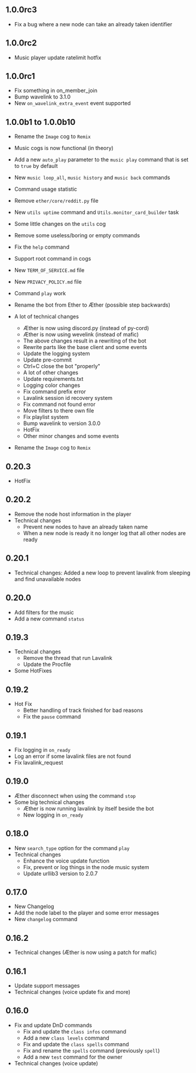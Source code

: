 ## 1.0.0rc3
- Fix a bug where a new node can take an already taken identifier

## 1.0.0rc2
- Music player update ratelimit hotfix

## 1.0.0rc1
- Fix something in on_member_join
- Bump wavelink to 3.1.0
- New `on_wavelink_extra_event` event supported

## 1.0.0b1 to 1.0.0b10
- Rename the `Image` cog to `Remix`
- Music cogs is now functional (in theory)
- Add a new `auto_play` parameter to the `music play` command that is set to `true` by default
- New `music loop_all`, `music history` and `music back` commands
- Command usage statistic
- Remove `ether/core/reddit.py` file
- New `utils uptime` command and `Utils.monitor_card_builder` task
- Some little changes on the `utils` cog
- Remove some useless/boring or empty commands
- Fix the `help` command
- Support root command in cogs
- New `TERM_OF_SERVICE.md` file
- New `PRIVACY_POLICY.md` file
- Command `play` work
- Rename the bot from Ether to Æther (possible step backwards)

- A lot of technical changes
    - Æther is now using discord.py (instead of py-cord)
    - Æther is now using wevelink (instead of mafic)
    - The above changes result in a rewriting of the bot
    - Rewrite parts like the base client and some events
    - Update the logging system
    - Update pre-commit
    - Ctrl+C close the bot "properly"
    - A lot of other changes
    - Update requirements.txt
    - Logging color changes
    - Fix command prefix error
    - Lavalink session id recovery system
    - Fix command not found error
    - Move filters to there own file
    - Fix playlist system
    - Bump wavelink to version 3.0.0
    - HotFix
    - Other minor changes
 and some events
- Rename the `Image` cog to `Remix`

## 0.20.3
- HotFix

## 0.20.2
- Remove the node host information in the player
- Technical changes
    - Prevent new nodes to have an already taken name
    - When a new node is ready it no longer log that all other nodes are ready

## 0.20.1
- Technical changes: Added a new loop to prevent lavalink from sleeping and find unavailable nodes

## 0.20.0
- Add filters for the music
- Add a new command `status`

## 0.19.3
- Technical changes
    - Remove the thread that run Lavalink
    - Update the Procfile
- Some HotFixes

## 0.19.2
- Hot Fix
    - Better handling of track finished for bad reasons
    - Fix the `pause` command

## 0.19.1
- Fix logging in `on_ready`
- Log an error if some lavalink files are not found
- Fix lavalink_request

## 0.19.0
- Æther disconnect when using the command `stop`
- Some big technical changes
    - Æther is now running lavalink by itself beside the bot
    - New logging in `on_ready`

## 0.18.0
- New `search_type` option for the command `play`
- Technical changes
    - Enhance the voice update function
    - Fix, prevent or log things in the node music system
    - Update urllib3 version to 2.0.7

## 0.17.0
- New Changelog
- Add the node label to the player and some error messages
- New `changelog` command

## 0.16.2
- Technical changes (Æther is now using a patch for mafic)

## 0.16.1
- Update support messages
- Technical changes (voice update fix and more)

## 0.16.0
- Fix and update DnD commands
    - Fix and update the `class infos` command
    - Add a new `class levels` command
    - Fix and update the `class spells` command
    - Fix and rename the `spells` command (previously `spell`)
    - Add a new `test` command for the owner
- Technical changes (voice update)
